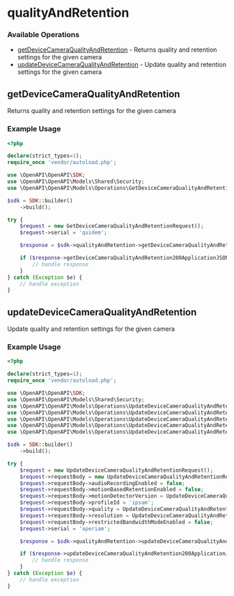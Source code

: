 # qualityAndRetention

### Available Operations

* [getDeviceCameraQualityAndRetention](#getdevicecameraqualityandretention) - Returns quality and retention settings for the given camera
* [updateDeviceCameraQualityAndRetention](#updatedevicecameraqualityandretention) - Update quality and retention settings for the given camera

## getDeviceCameraQualityAndRetention

Returns quality and retention settings for the given camera

### Example Usage

```php
<?php

declare(strict_types=1);
require_once 'vendor/autoload.php';

use \OpenAPI\OpenAPI\SDK;
use \OpenAPI\OpenAPI\Models\Shared\Security;
use \OpenAPI\OpenAPI\Models\Operations\GetDeviceCameraQualityAndRetentionRequest;

$sdk = SDK::builder()
    ->build();

try {
    $request = new GetDeviceCameraQualityAndRetentionRequest();
    $request->serial = 'quidem';

    $response = $sdk->qualityAndRetention->getDeviceCameraQualityAndRetention($request);

    if ($response->getDeviceCameraQualityAndRetention200ApplicationJSONObject !== null) {
        // handle response
    }
} catch (Exception $e) {
    // handle exception
}
```

## updateDeviceCameraQualityAndRetention

Update quality and retention settings for the given camera

### Example Usage

```php
<?php

declare(strict_types=1);
require_once 'vendor/autoload.php';

use \OpenAPI\OpenAPI\SDK;
use \OpenAPI\OpenAPI\Models\Shared\Security;
use \OpenAPI\OpenAPI\Models\Operations\UpdateDeviceCameraQualityAndRetentionRequest;
use \OpenAPI\OpenAPI\Models\Operations\UpdateDeviceCameraQualityAndRetentionRequestBody;
use \OpenAPI\OpenAPI\Models\Operations\UpdateDeviceCameraQualityAndRetentionRequestBodyMotionDetectorVersionEnum;
use \OpenAPI\OpenAPI\Models\Operations\UpdateDeviceCameraQualityAndRetentionRequestBodyQualityEnum;
use \OpenAPI\OpenAPI\Models\Operations\UpdateDeviceCameraQualityAndRetentionRequestBodyResolutionEnum;

$sdk = SDK::builder()
    ->build();

try {
    $request = new UpdateDeviceCameraQualityAndRetentionRequest();
    $request->requestBody = new UpdateDeviceCameraQualityAndRetentionRequestBody();
    $request->requestBody->audioRecordingEnabled = false;
    $request->requestBody->motionBasedRetentionEnabled = false;
    $request->requestBody->motionDetectorVersion = UpdateDeviceCameraQualityAndRetentionRequestBodyMotionDetectorVersionEnum::TWO;
    $request->requestBody->profileId = 'ipsam';
    $request->requestBody->quality = UpdateDeviceCameraQualityAndRetentionRequestBodyQualityEnum::ENHANCED;
    $request->requestBody->resolution = UpdateDeviceCameraQualityAndRetentionRequestBodyResolutionEnum::TWO_THOUSAND_EIGHT_HUNDRED_AND_EIGHTYX2880;
    $request->requestBody->restrictedBandwidthModeEnabled = false;
    $request->serial = 'aperiam';

    $response = $sdk->qualityAndRetention->updateDeviceCameraQualityAndRetention($request);

    if ($response->updateDeviceCameraQualityAndRetention200ApplicationJSONObject !== null) {
        // handle response
    }
} catch (Exception $e) {
    // handle exception
}
```
